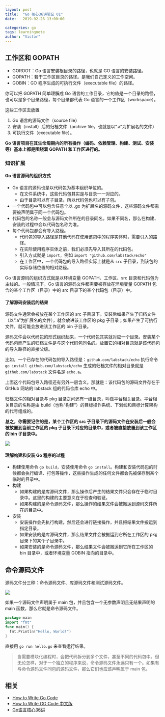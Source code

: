 ```yaml
---
layout: post
title:  "Go 核心36讲笔记 01"
date:   2019-02-26 13:00:00

categories: go
tags: learningnote
author: "Victor"
---
```


## 工作区和 GOPATH

* GOROOT：Go 语言安装根目录的路径，也就是 GO 语言的安装路径。
* GOPATH：若干工作区目录的路径。是我们自己定义的工作空间。
* GOBIN：GO 程序生成的可执行文件（executable file）的路径。

你可以把 GOPATH 简单理解成 Go 语言的工作目录，它的值是一个目录的路径，也可以是多个目录路径，每个目录都代表 Go 语言的一个工作区（workspace）。


这些工作区去放置

1. Go 语言的源码文件（source file）
2. 安装（install）后的归档文件（archive file，也就是以“.a”为扩展名的文件）
3. 可执行文件（executable file）。

**Go 语言项目在其生命周期内的所有操作（编码、依赖管理、构建、测试、安装等）基本上都是围绕着 GOPATH 和工作区进行的。**

### 知识扩展

#### Go 语言源码的组织方式

* Go 语言的源码也是以代码包为基本组织单位的。
  * 在文件系统中，这些代码包其实是与目录一一对应的。
  * 由于目录可以有子目录，所以代码包也可以有子包。
* 一个代码包中可以包含任意个以 .go 为扩展名的源码文件，这些源码文件都需要被声明属于同一个代码包。
* 代码包的名称一般会与源码文件所在的目录同名。如果不同名，那么在构建、安装的过程中会以代码包名称为准。
* 每个代码包都会有导入路径。
  * 代码包的导入路径是其他代码在使用该包中的程序实体时，需要引入的路径。
  * 在实际使用程序实体之前，我们必须先导入其所在的代码包。
  * 引入方式就是 `import`，例如 `import "github.com/labstack/echo"`
  * 在工作区中，一个代码包的导入路径实际上就是从 `src` 子目录，到该包的实际存储位置的相对路径。

Go 语言源码的组织方式就是以环境变量 GOPATH、工作区、src 目录和代码包为主线的。一般情况下，Go 语言的源码文件都需要被存放在环境变量 GOPATH 包含的某个工作区（目录）中的 src 目录下的某个代码包（目录）中。

#### 了解源码安装后的结果

源码文件通常会被放在某个工作区的 src 子目录下。安装后如果产生了归档文件（以“.a”为扩展名的文件），就会放进该工作区的 pkg 子目录；如果产生了可执行文件，就可能会放进该工作区的 bin 子目录。

源码文件会以代码包的形式组织起来，一个代码包其实就对应一个目录。安装某个代码包而产生的归档文件是与这个代码包同名的。放置它的相对目录就是该代码包的导入路径的直接父级。

比如，一个已存在的代码包的导入路径是：`github.com/labstack/echo` 执行命令 `go install github.com/labstack/echo` 生成的归档文件的相对目录就是 `github.com/labstack` 文件名是 `echo.a`。

上面这个代码包导入路径还有另外一层含义，那就是：该代码包的源码文件存在于 GitHub 网站的 labstack 组的代码仓库 echo 中。

归档文件的相对目录与 pkg 目录之间还有一级目录，叫做平台相关目录。平台相关目录的名称是由 build（也称“构建”）的目标操作系统、下划线和目标计算架构的代号组成的。

**总之，你需要记住的是，某个工作区的 src 子目录下的源码文件在安装后一般会被放置到当前工作区的 pkg 子目录下对应的目录中，或者被直接放置到该工作区的 bin 子目录中。**

![](https://static001.geekbang.org/resource/image/2f/3c/2fdfb5620e072d864907870e61ae5f3c.png)

#### 理解构建和安装 Go 程序的过程

* 构建使用命令 `go build`，安装使用命令 `go install`。构建和安装代码包的时候都会执行编译、打包等操作，这些操作生成的任何文件都会先被保存到某个临时的目录中。
* 构建
  * 如果构建的是库源码文件，那么操作后产生的结果文件只会存在于临时目录中。这里的构建的主要意义在于检查和验证。
  * 如果构建的是命令源码文件，那么操作的结果文件会被搬运到源码文件所在的目录中。
* 安装
  * 安装操作会先执行构建，然后还会进行链接操作，并且把结果文件搬运到指定目录。
  * 如果安装的是库源码文件，那么结果文件会被搬运到它所在工作区的 pkg 目录下的某个子目录中。
  * 如果安装的是命令源码文件，那么结果文件会被搬运到它所在工作区的 bin 目录中，或者环境变量 GOBIN 指向的目录中。

## 命令源码文件

源码文件分三种：命令源码文件、库源码文件和测试源码文件。

![](https://static001.geekbang.org/resource/image/9d/cb/9d08647d238e21e7184d60c0afe5afcb.png)

如果一个源码文件声明属于 main 包，并且包含一个无参数声明且无结果声明的 main 函数，那么它就是命令源码文件。

```go
package main
import "fmt"
func main() {
  fmt.Println("Hello, World!")
}
```

直接用 `go run hello.go` 来查看运行结果。

> 当需要模块化编程时，会把代码拆分到多个文件，甚至不同的代码包中。但无论怎样，对于一个独立的程序来说，命令源码文件永远只有一个。如果有与命令源码文件同包的源码文件，那么它们也应该声明属于 main 包。

## 相关

* [How to Write Go Code](https://golang.org/doc/code.html)
* [How to Write GO Code 中文版](https://www.jianshu.com/p/46a2876f3b00)
* [Go语言核心36讲](https://time.geekbang.org/column/112)
